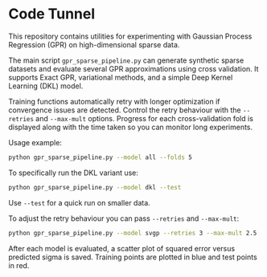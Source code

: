 # Code Tunnel

This repository contains utilities for experimenting with Gaussian Process Regression (GPR) on high-dimensional sparse data.

The main script `gpr_sparse_pipeline.py` can generate synthetic sparse datasets
and evaluate several GPR approximations using cross validation. It supports
Exact GPR, variational methods, and a simple Deep Kernel Learning (DKL) model.

Training functions automatically retry with longer optimization if convergence
issues are detected. Control the retry behaviour with the `--retries` and
`--max-mult` options.
Progress for each cross-validation fold is displayed along with the time taken
so you can monitor long experiments.

Usage example:

```bash
python gpr_sparse_pipeline.py --model all --folds 5
```

To specifically run the DKL variant use:

```bash
python gpr_sparse_pipeline.py --model dkl --test
```

Use `--test` for a quick run on smaller data.

To adjust the retry behaviour you can pass `--retries` and `--max-mult`:

```bash
python gpr_sparse_pipeline.py --model svgp --retries 3 --max-mult 2.5
```

After each model is evaluated, a scatter plot of squared error versus
predicted sigma is saved. Training points are plotted in blue and test points
in red.
